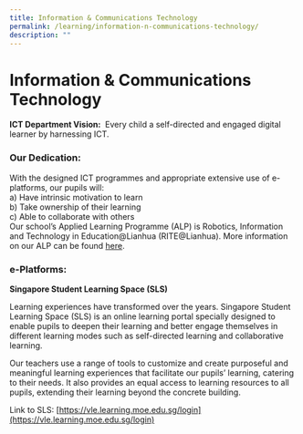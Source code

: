 ```yaml
---
title: Information & Communications Technology
permalink: /learning/information-n-communications-technology/
description: ""
---
```

# Information & Communications Technology

**ICT Department Vision:**  Every child a self-directed and engaged digital learner by harnessing ICT.

### Our Dedication:

With the designed ICT programmes and appropriate extensive use of e-platforms, our pupils will:    
a) Have intrinsic motivation to learn   
b) Take ownership of their learning  
c) Able to collaborate with others    
Our school’s Applied Learning Programme (ALP) is Robotics, Information and Technology in Education@Lianhua (RITE@Lianhua). More information on our ALP can be found <a href="https://lianhuapri.moe.edu.sg/learning/ict" target="_blank">here</a>.

### e-Platforms:

**Singapore Student Learning Space (SLS)**  

Learning experiences have transformed over the years. Singapore Student Learning Space (SLS) is an online learning portal specially designed to enable pupils to deepen their learning and better engage themselves in different learning modes such as self-directed learning and collaborative learning.  

Our teachers use a range of tools to customize and create purposeful and meaningful learning experiences that facilitate our pupils’ learning, catering to their needs. It also provides an equal access to learning resources to all pupils, extending their learning beyond the concrete building.  

Link to SLS: [https://vle.learning.moe.edu.sg/login](https://vle.learning.moe.edu.sg/login)
